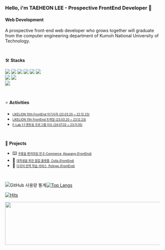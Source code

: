 ### Hello, i'm TAEHEON LEE - Prospective FrontEnd Developer 👋

#### Web Development
A prospective front-end web developer who grows together will graduate from the computer engineering department of Kumoh National University of Technology.

<br/>

🛠️ **Stacks**
  
<img src="https://img.shields.io/badge/JavaScript-F7DF1E?style=flat-square&logo=JavaScript&logoColor=white"/> <img src="https://img.shields.io/badge/Typescript-3178C6?style=flat-square&logo=typescript&logoColor=white">  <img src="https://img.shields.io/badge/HTML5-E34F26?style=flat-square&logo=HTML5&logoColor=white">  <img src="https://img.shields.io/badge/CSS3-1572B6?style=flat-square&logo=css3&logoColor=white">  <img src="https://img.shields.io/badge/React-61DAFB?style=flat-square&logo=react&logoColor=black">  <img src="https://img.shields.io/badge/styled-component-DB7093?style=flat-square&logo=styledcomponent&logoColor=white"/>  
  <img src="https://img.shields.io/badge/Github-181717?style=flat-square&logo=github&logoColor=white">
  <img src="https://img.shields.io/badge/Figma-F24E1E?style=flat-square&logo=Figma&logoColor=white"/>  
  <img src="https://img.shields.io/badge/Figma-F24E1E?style=flat-square&logo=next&logoColor=white"/>

<br/>

⭐️ **Activities**
 
- <a href="https://github.com/LikelionKumoh/FRONT-END/tree/LeeTaeHeon" style="font-size: 0.7em; color: inherit;">LIKELION 10th FrontEnd 아기사자 (22.03.20 ~ 22.12.23)</a><br/>
- <a href="https://github.com/likelionkit11th" style="font-size: 0.7em; color: inherit;">LIKELION 11th FrontEnd 트랙장 (23.03.20 ~ 23.12.23)</a><br/>
- <a href="https://f-lab.kr/" style="font-size: 0.7em; color: inherit;">F-Lab 1:1 멘토링 프로그램 이수 (24.07.02 ~ 23.11.05)</a><br/>

<br/>

🏁 **Projects**

- ⌨️ <a href="https://github.com/keupang" style="font-size: 0.7em;">쿠팡을 벤치마킹 한 E-Commerce, Keupang (FrontEnd)</a><br/>
- 🤝 <a href="https://github.com/98OO" style="font-size: 0.7em;">대학생을 위한 협업 플랫폼, Colla (FrontEnd)</a><br/>
- 📍  <a href="https://github.com/polingo-kumoh/polingo-app" style="font-size: 0.7em;">다국어 번역 학습 서비스, Polingo (FrontEnd)</a><br/>

<br/>



![GitHub 사용량 통계](https://github-readme-stats.vercel.app/api?username=forever2969&include_all_commits=true&include_orgs=true&show_icons=true&hide_border=true)[![Top Langs](https://github-readme-stats.vercel.app/api/top-langs/?username=forever2969&langs_count=8&layout=compact&include_orgs=true&theme=transparent&hide_border=true)](https://github.com/anuraghazra/github-readme-stats)





</a> [![Hits](https://hits.seeyoufarm.com/api/count/incr/badge.svg?url=https%3A%2F%2Fgithub.com%2Fforever2969&count_bg=%2379C83D&title_bg=%23555555&icon=&icon_color=%23E7E7E7&title=hits&edge_flat=true)](https://hits.seeyoufarm.com)

<a href="https://github.com/devxb/gitanimals">
  <img
    src="https://render.gitanimals.org/lines/forever2969?pet-id=614512665279706100"
    width="800"
    height="140"
  />
</a>
  
